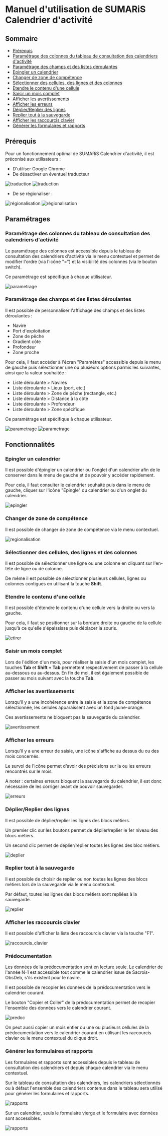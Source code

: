 # Manuel d'utilisation de SUMARiS Calendrier d'activité

## Sommaire

- [Prérequis](#prérequis)
- [Paramétrage des colonnes du tableau de consultation des calendriers d'activité](#paramétrage-des-colonnes-du-tableau-de-consultation-des-calendriers-dactivité)
- [Paramétrage des champs et des listes déroulantes](#paramétrage-des-champs-et-des-listes-déroulantes)
- [Epingler un calendrier](#epingler-un-calendrier)
- [Changer de zone de compétence](#changer-de-zone-de-compétence)
- [Sélectionner des cellules, des lignes et des colonnes](#sélectionner-des-cellules-des-lignes-et-des-colonnes)
- [Etendre le contenu d'une cellule](#etendre-le-contenu-dune-cellule)
- [Saisir un mois complet](#saisir-un-mois-complet)
- [Afficher les avertissements](#afficher-les-avertissements)
- [Afficher les erreurs](#afficher-les-erreurs)
- [Déplier/Replier des lignes](#déplierreplier-des-lignes)
- [Replier tout à la sauvegarde](#replier-tout-à-la-sauvegarde)
- [Afficher les raccourcis clavier](#afficher-les-raccourcis-clavier)
- [Générer les formulaires et rapports](#générer-les-formulaires-et-rapports)


## Prérequis

Pour un fonctionnement optimal de SUMARiS Calendrier d'activité, il est préconisé aux utilisateurs :
- D'utiliser Google Chrome
- De désactiver un éventuel traducteur

![traduction](./traduction_1.png)
![traduction](./traduction_2.png)

- De se régionaliser :

![régionalisation](./régionalisation_1.png)
![régionalisation](./régionalisation_2.png)


## Paramétrages 

### Paramétrage des colonnes du tableau de consultation des calendriers d'activité

Le paramétrage des colonnes est accessible depuis le tableau de consultation des calendriers d'activité via le menu contextuel et permet de modifier 
l'ordre (via l'icône "=") et la visibilité des colonnes (via le bouton switch).

Ce paramétrage est spécifique à chaque utilisateur.

![parametrage](./paramétrage_colonnes.png)

### Paramétrage des champs et des listes déroulantes

Il est possible de personnaliser l'affichage des champs et des listes déroulantes :
- Navire
- Port d'exploitation
- Zone de pêche
- Gradient côte
- Profondeur 
- Zone proche

Pour cela, il faut accéder à l'écran "Paramètres" accessible depuis le menu de gauche puis sélectionner une ou plusieurs options parmis les suivantes, ainsi que la valeur souhaitée :
- Liste déroulante > Navires
- Liste déroulante > Lieux (port, etc.)
- Liste déroulante > Zone de pêche (rectangle, etc.)
- Liste déroulante > Distance à la côte
- Liste déroulante > Profondeur
- Liste déroulante > Zone spécifique

Ce paramétrage est spécifique à chaque utilisateur.

![parametrage](./paramétrage_champs_1.png)
![parametrage](./paramétrage_champs_2.png)

## Fonctionnalités

### Epingler un calendrier

Il est possible d'épingler un calendrier ou l'onglet d'un calendrier afin de le conserver dans le menu de gauche et de pouvoir y accéder rapidement.

Pour cela, il faut consulter le calendrier souhaité puis dans le menu de gauche, cliquer sur l'icône "Epingle" du calendrier ou d'un onglet du calendrier.

![epingler](./épingler_calendrier.png)

### Changer de zone de compétence

Il est possible de changer de zone de compétence via le menu contextuel.

![regionalisation](./changement_zone_competence.png)

### Sélectionner des cellules, des lignes et des colonnes

Il est possible de sélectionner une ligne ou une colonne en cliquant sur l'en-tête de ligne ou de colonne.

De même il est possible de sélectionner plusieurs cellules, lignes ou colonnes contigues en utilisant la touche **Shift**.

### Etendre le contenu d'une cellule

Il est possible d'étendre le contenu d'une cellule vers la droite ou vers la gauche.

Pour cela, il faut se positionner sur la bordure droite ou gauche de la cellule jusqu'à ce qu'elle s'épaississe puis déplacer la souris.

![etirer](./étirer.png)

### Saisir un mois complet

Lors de l'édition d'un mois, pour réaliser la saisie d'un mois complet, les touches **Tab** et **Shift + Tab** permettent respectivement de passer à la cellule au-dessous ou au-dessus.
En fin de moi, il est également possible de passer au mois suivant avec la touche **Tab**.

### Afficher les avertissements

Lorsqu'il y a une incohérence entre la saisie et la zone de compétence sélectionnée, les cellules apparaissent avec un fond jaune-orangé.

Ces avertissements ne bloquent pas la sauvegarde du calendrier.

![avertissement](./avertissement_zone_competence.png)

### Afficher les erreurs

Lorsqu'il y a une erreur de saisie, une icône s'affiche au dessus du ou des mois concernés.

Le survol de l'icône permet d'avoir des précisions sur la ou les erreurs rencontrés sur le mois.

A noter : certaines erreurs bloquent la sauvegarde du calendrier, il est donc nécessaire de les corriger avant de pouvoir sauvegarder.

![erreurs](./afficher_erreurs.png)

### Déplier/Replier des lignes

Il est possible de déplier/replier les lignes des blocs métiers.

Un premier clic sur les boutons permet de déplier/replier le 1er niveau des blocs métiers.

Un second clic permet de déplier/replier toutes les lignes des bloc métiers.

![deplier](./dépler_replier.png)

### Replier tout à la sauvegarde

Il est possible de choisir de replier ou non toutes les lignes des blocs métiers lors de la sauvegarde via le menu contextuel.

Par défaut, toutes les lignes des blocs métiers sont repliées à la sauvegarde.

![replier](./replier_tout.png)

### Afficher les raccourcis clavier

Il est possible d'afficher la liste des raccourcis clavier via la touche "F1".

![raccourcis_clavier](./raccourcis_clavier.png)

### Prédocumentation

Les données de la prédocumentation sont en lecture seule. Le calendrier de l'année N-1 est accessible tout comme le calendrier issue de Sacrois-ObsDeb, s'ils existent pour le navire.

Il est possible de recopier les données de la prédocumentation vers le calendrier courant.

Le bouton "Copier et Coller" de la prédocumentation permet de recopier l'ensemble des données vers le calendrier courant.

![predoc](./predoc_copie.png)

On peut aussi copier un mois entier ou une ou plusieurs cellules de la prédocumentation vers le calendrier courant en utilisant les raccourcis
clavier ou le menu contextuel du clique droit.

### Générer les formulaires et rapports

Les formulaires et rapports sont accessibles depuis le tableau de consultation des calendriers et depuis chaque calendrier via le menu contextuel.

Sur le tableau de consultation des calendriers, les calendriers sélectionnés ou à défaut l'ensemble des calendriers contenus dans le tableau sera utilisé pour générer les formulaires et rapports.

![rapports](./éditer_rapports_1.png)

Sur un calendrier, seuls le formulaire vierge et le formulaire avec données sont accessibles.

![rapports](./éditer_rapports.png)

